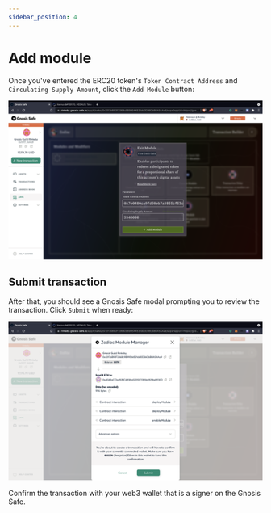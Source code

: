 ```yaml
---
sidebar_position: 4
---
```


# Add module

Once you've entered the ERC20 token's `Token Contract Address` and `Circulating Supply Amount`, click the `Add Module` button:

![Add Module](/img/tutorial/exit_3.png)

## Submit transaction

After that, you should see a Gnosis Safe modal prompting you to review the transaction. Click `Submit` when ready:

![Submit](/img/tutorial/exit_4.png)

Confirm the transaction with your web3 wallet that is a signer on the Gnosis Safe.